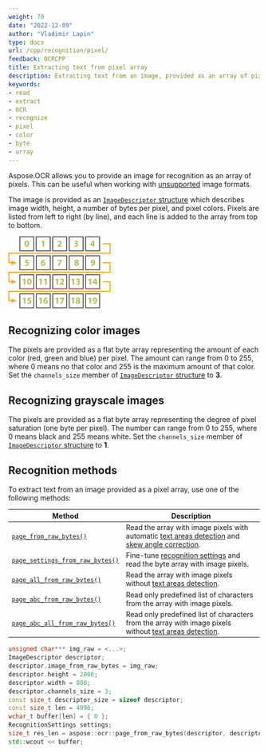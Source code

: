 ```yaml
---
weight: 70
date: "2022-12-09"
author: "Vladimir Lapin"
type: docs
url: /cpp/recognition/pixel/
feedback: OCRCPP
title: Extracting text from pixel array
description: Extracting text from an image, provided as an array of pixels.
keywords:
- read
- extract
- OCR
- recognize
- pixel
- color
- byte
- array
---
```


Aspose.OCR allows you to provide an image for recognition as an array of pixels. This can be useful when working with [unsupported](/ocr/cpp/supported-file-formats/) image formats.

The image is provided as an [`ImageDescriptor` structure](https://reference.aspose.com/ocr/cpp/struct/image_descriptor/) which describes image width, height, a number of bytes per pixel, and pixel colors. Pixels are listed from left to right (by line), and each line is added to the array from top to bottom.

![Color ordering](pixel-order.png)

## Recognizing color images

The pixels are provided as a flat byte array representing the amount of each color (red, green and blue) per pixel. The amount can range from 0 to 255, where 0 means no that color and 255 is the maximum amount of that color. Set the `channels_size` member of [`ImageDescriptor` structure](https://reference.aspose.com/ocr/cpp/struct/image_descriptor/) to **3**.

## Recognizing grayscale images

The pixels are provided as a flat byte array representing the degree of pixel saturation (one byte per pixel). The number can range from 0 to 255, where 0 means black and 255 means white. Set the `channels_size` member of [`ImageDescriptor` structure](https://reference.aspose.com/ocr/cpp/struct/image_descriptor/) to **1**.

## Recognition methods

To extract text from an image provided as a pixel array, use one of the following methods:

Method | Description
------ | -----------
[`page_from_raw_bytes()`](https://reference.aspose.com/ocr/cpp/groupAspose#ga1afd83b426422cb9d1fa97f0e9065cdf) | Read the array with image pixels with automatic [text areas detection](/ocr/cpp/areas-detection/) and [skew angle correction](/ocr/cpp/deskew/#automatic-skew-correction).
[`page_settings_from_raw_bytes()`](https://reference.aspose.com/ocr/cpp/groupAspose#ga1872a2f84742f42bb774c4ddcbadf79d) | Fine-tune [recognition settings](/ocr/cpp/settings/) and read the byte array with image pixels.
[`page_all_from_raw_bytes()`](https://reference.aspose.com/ocr/cpp/groupAspose#gaf7260eceb89981ae54f138070ce22a6e) | Read the array with image pixels without [text areas detection](/ocr/cpp/areas-detection/).
[`page_abc_from_raw_bytes()`](https://reference.aspose.com/ocr/cpp/groupAspose#gaee6090566975888065f5896b012775ff) | Read only predefined list of characters from the array with image pixels.
[`page_abc_all_from_raw_bytes()`](https://reference.aspose.com/ocr/cpp/groupAspose#ga32105a78cbec618e939173e0cf10aec6) | Read only predefined list of characters from the array with image pixels without [text areas detection](/ocr/cpp/areas-detection/).

```cpp
unsigned char*** img_raw = <...>;
ImageDescriptor descriptor;
descriptor.image_from_raw_bytes = img_raw;
descriptor.height = 2000;
descriptor.width = 800;
descriptor.channels_size = 3;
const size_t descriptor_size = sizeof descriptor;
const size_t len = 4096;
wchar_t buffer[len] = { 0 };
RecognitionSettings settings;
size_t res_len = aspose::ocr::page_from_raw_bytes(descriptor, descriptor_size, buffer, len);
std::wcout << buffer;
```
